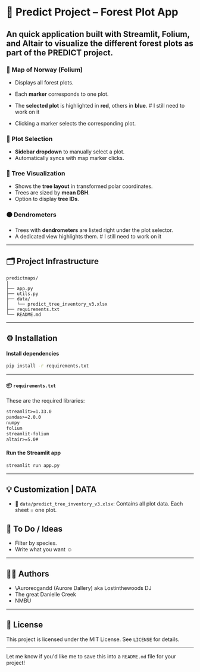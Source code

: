 # 🌲 Predict Project – Forest Plot  App

An quick application built with **Streamlit**, **Folium**, and **Altair** to visualize the different forest plots as part of the **PREDICT project**.
---


### 📍 Map of Norway (Folium)
* Displays all forest plots.
* Each **marker** corresponds to one plot.
* The **selected plot** is highlighted in **red**, others in **blue**. # I still need to work on it
  
* Clicking a marker selects the corresponding plot.

### 🧭 Plot Selection
* **Sidebar dropdown** to manually select a plot.
* Automatically syncs with map marker clicks.


### 🌳 Tree Visualization
* Shows the **tree layout** in transformed polar coordinates.
* Trees are sized by **mean DBH**.
* Option to display **tree IDs**.

### 🟠 Dendrometers
* Trees with **dendrometers** are listed right under the plot selector.
* A dedicated view highlights them. # I still need to work on it

---

## 🗂 Project Infrastructure
```
predictmaps/
│
├── app.py
├── utils.py
├── data/
│   └── predict_tree_inventory_v3.xlsx
├── requirements.txt
└── README.md
```
---

## ⚙️ Installation

#### Install dependencies

```bash
pip install -r requirements.txt
```
---

#### 📦 `requirements.txt`
These are the required libraries:
```txt
streamlit>=1.33.0
pandas>=2.0.0
numpy
folium
streamlit-folium
altair>=5.0#
```

#### Run the Streamlit app

```bash
streamlit run app.py
```
---


## 💡 Customization | DATA 
* 📁 `data/predict_tree_inventory_v3.xlsx`: Contains all plot data.
Each sheet = one plot.


## 🧪 To Do / Ideas
* Filter by species.
* Write what you want ☺ 



---

## 🧑‍💻 Authors
* \Aurorecgandd (Aurore Dallery) aka Lostinthewoods DJ
* The great Danielle Creek
* NMBU 
---

## 📜 License

This project is licensed under the MIT License. See `LICENSE` for details.

---

Let me know if you'd like me to save this into a `README.md` file for your project!
